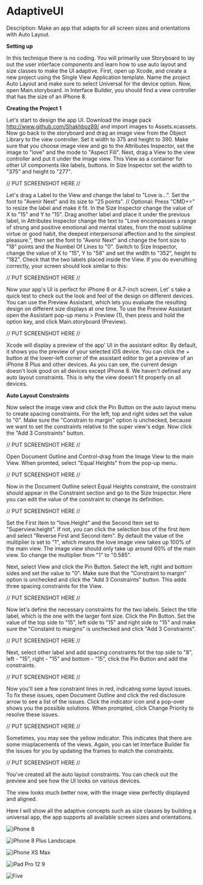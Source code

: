 # AdaptiveUI

Description: Make an app that adapts for all screen sizes and orientations with Auto Layout.

<b>Setting up</b> 

In this technique there is no coding. You will primarily use Storyboard to lay out the user interface components and learn how to use auto layout and size classes to make the UI adaptive.
First, open up Xcode, and create a new project using the Single View Application template.
Name the project Auto Layout and make sure to select Universal for the device option.
Now, open Main.storyboard. in Interface Builder, you should find a view controller that
has the size of an iPhone 8.

<b>Creating the Project 1</b>

Let's start to design the app UI. Download the image pack http://www.github.com/Shakhboz89/ and import images to Assets.xcassets.
Now go back to the storyboard and drag an image view from the Object Library to the view controller. Set it width to 375 and height to 390. Make sure that you choose image view and go to the Attributes Inspector, set the image to "love" and the mode to "Aspect Fill".
Next, drag a View to the view controller and put it under the image view. This View as a container for other UI components like labels, buttons. In Size Inspector set the width to "375" and height to "277".

// PUT SCREENSHOT HERE //

Let's drag a Label to the View and change the label to "Love is...". Set the font to "Avenir Next" and its size to "25 points". 
// Optional: Press "CMD+=" to resize the label and make it fit.
In the Size Inspector change the value of X to "15" and Y to "15".
Drag another label and place it under the previous label, in Attributes Inspector change the text to "Love encompasses a range of strong and positive emotional and mental states, from the most sublime virtue or good habit, the deepest interpersonal affection and to the simplest pleasure.", then set the font to "Avenir Next" and change the font size to "18" points and the Numbel Of Lines to "0".
Switch to Size Inspector, change the value of X to "15", Y to "58" and set the width to "352", height to "182".
Check that the two labels placed inside the View. If you do everuthing correctly, your screen should look similar to this: 

// PUT SCREENSHOT HERE //

Now your app's UI is perfect for iPhone 8 or  4.7-inch screen. Let' s take a quick test to check out the look and feel of the design on different devices.
You can use the Preview Assistant, which lets you evaluate the resulting design on different size displays at one time.
To use the Preview Assistant open the Assistant pop-up menu > Preview (1), then press and hold the option key, and click Main.storyboard (Preview).

// PUT SCREENSHOT HERE //

Xcode will display a preview of the app' UI in the assistant editor. By default, it shows you the preview of your selected iOS device. You can click the + button at the lower-left corner of the assistant editor to get a preview of an iPhone 8 Plus and other devices. As you can see, the current design doesn't look good on all devices except iPhone 8. We haven't defined any auto layout constraints. This is why the view doesn't fit properly on all devices.

<b>Auto Layout Constraints</b>

Now select the image view and click the Pin Button on the auto layout menu to create spacing constraints. For the left, top and right sides set the value to "0". Make sure the "Constrain to margin" option is unchecked, because we want to set the constraints relative to the super view's edge. Now click the "Add 3 Constraints" button.

// PUT SCREENSHOT HERE //

Open Document Outline and Control-drag from the Image View to the main View. When promted, select "Equal Heights" from the pop-up menu.

// PUT SCREENSHOT HERE //

Now in the Document Outline select Equal Heights constraint, the constraint should appear in the Constraint section and go to the Size Inspector. Here you can edit the value of the constraint to change its definition.

// PUT SCREENSHOT HERE //

Set the First Item to "love.Height" and the Second Item set to "Superview.height". If not, you can click the selection box of the first item and select "Reverse First and Second item". By default the value of the multiplier is set to "1", which means the love image view takes up 100% of the main view. The image view should only take up around 60% of the main view. So change the multiplier from "1" to "0.585". 

Next, select View and click the Pin Button. Select the left, right and bottom sides and set the value to "0". Make sure that the "Constraint to margin" option is unchecked and click the "Add 3 Constraints" button. This adds three spacing constraints for the View.

// PUT SCREENSHOT HERE //

Now let's define the necessary constraints for the two labels.
Select the title label, which is the one with the larger font size. Click the Pin Button. Set the value of the top side to "15", left side to "15" and right side to "15" and make sure the "Constaint to margins" is unchecked and click "Add 3 Constraints".

// PUT SCREENSHOT HERE //

Next, select other label and add spacing constraints fot the top side to "8", left - "15", right - "15" and bottom - "15", click the Pin Button and add the constraints.

// PUT SCREENSHOT HERE //

Now you'll see a few constraint lines in red, indicating some layout issues. To fix these issues, open Document Outline and click the red disclosure arrow to see a list of the issues. Click the indicator icon and a pop-over shows you the possible solutions. When prompted, click Change Priority to resolve these issues.

// PUT SCREENSHOT HERE //

Sometimes, you may see the yellow indicator. This indicates that there are some misplacements of the views. Again, you can let Interface Builder fix the issues for you by updating the frames to match the constraints.

// PUT SCREENSHOT HERE //

You've created all the auto layout constraints. You can check out the preview and see how the UI looks on various devices.

The view looks much better now, with the image view perfectly displayed and aligned.




Here I will show all the adaptive concepts such as size classes by building a universal app, the app supports all available screen sizes and orientations.


![iPhone 8](https://user-images.githubusercontent.com/46559168/54486921-ed0ce500-48b0-11e9-9c5f-99ca5ed185c5.png)

![iPhone 8 Plus Landscape](https://user-images.githubusercontent.com/46559168/54486942-41b06000-48b1-11e9-892f-bdd5f2dd12e8.png)

![iPhone XS Max](https://user-images.githubusercontent.com/46559168/54486946-4543e700-48b1-11e9-90a6-2c9a024cef7f.png)

![iPad Pro 12 9](https://user-images.githubusercontent.com/46559168/54486950-4bd25e80-48b1-11e9-9e77-ba2bd3fc941c.png)

![Five](https://user-images.githubusercontent.com/46559168/54486952-51c83f80-48b1-11e9-8cb1-81c4ddf9d11a.png)



